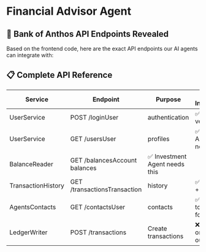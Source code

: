 # Financial Advisor Agent

## 🎯 Bank of Anthos API Endpoints Revealed

Based on the frontend code, here are the exact API endpoints our AI agents can integrate with:

## 📋 Complete API Reference

|Service|Endpoint|Purpose|Our Integration|
|-------|--------|-------|---------------|
|UserService|POST /loginUser| authentication|✅ User verification|
|UserService|GET /usersUser| profiles|✅ Budget Agent needs this|
|BalanceReader|GET /balancesAccount balances|✅ Investment Agent needs this|
|TransactionHistory|GET /transactionsTransaction| history|✅ Budget + Security |
|AgentsContacts|GET /contactsUser| contacts|✅ Nice-to-have for agents|
|LedgerWriter|POST /transactions|Create transactions|❌ Read-only for our demo|

